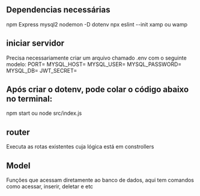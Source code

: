 ## Dependencias necessárias
  npm
  Express
  mysql2
  nodemon -D 
  dotenv
  npx eslint --init
  xamp ou wamp

## iniciar servidor

  Precisa necessariamente criar um arquivo chamado .env com o seguinte modelo:
  PORT=
  MYSQL_HOST=
  MYSQL_USER=
  MYSQL_PASSWORD=
  MYSQL_DB=
  JWT_SECRET=

## Após criar o dotenv, pode colar o código abaixo no terminal:
  npm start ou node src/index.js


## router
  Executa as rotas existentes cuja lógica está em constrollers


## Model
  Funções que acessam diretamente ao banco de dados, aqui tem comandos como acessar, inserir, deletar e etc

